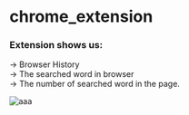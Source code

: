 # chrome_extension

### Extension shows us: <br>
-> Browser History  <br>
-> The searched word in browser  <br>
-> The number of searched word in the page.


![aaa](https://user-images.githubusercontent.com/59448862/97589268-5dc52e80-1a0e-11eb-94b5-97b9474a4247.PNG)

